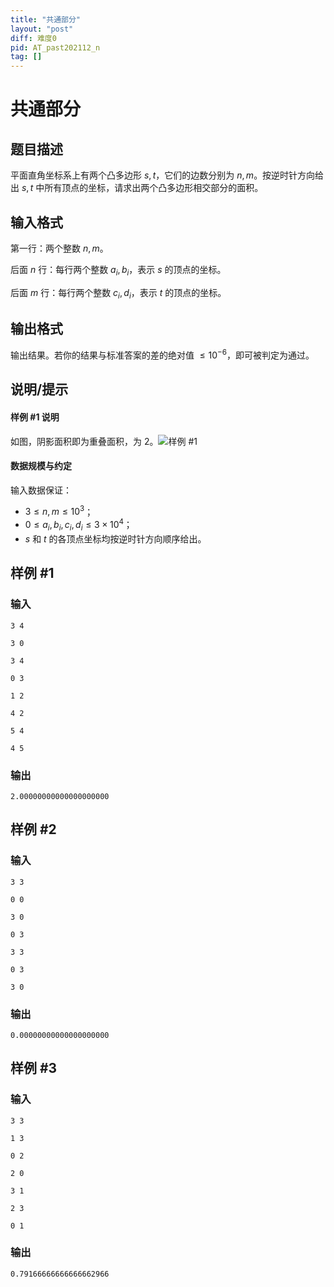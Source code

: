 ```yaml
---
title: "共通部分"
layout: "post"
diff: 难度0
pid: AT_past202112_n
tag: []
---
```


# 共通部分

## 题目描述

平面直角坐标系上有两个凸多边形 $s,t$，它们的边数分别为 $n,m$。按逆时针方向给出 $s,t$ 中所有顶点的坐标，请求出两个凸多边形相交部分的面积。

## 输入格式

第一行：两个整数 $n,m$。

后面 $n$ 行：每行两个整数 $a_i,b_i$，表示 $s$ 的顶点的坐标。

后面 $m$ 行：每行两个整数 $c_i,d_i$，表示 $t$ 的顶点的坐标。

## 输出格式

输出结果。若你的结果与标准答案的差的绝对值 $\le 10^{-6}$，即可被判定为通过。

## 说明/提示

#### 样例 #1 说明

如图，阴影面积即为重叠面积，为 $2$。![样例 #1](https://img.atcoder.jp/ghi/past9_n.png)

#### 数据规模与约定

输入数据保证：

- $3\le n,m\le 10^3$；
- $0\le a_i,b_i,c_i,d_i\le 3\times 10^4$；
- $s$ 和 $t$ 的各顶点坐标均按逆时针方向顺序给出。

## 样例 #1

### 输入

```
3 4
3 0
3 4
0 3
1 2
4 2
5 4
4 5
```

### 输出

```
2.00000000000000000000
```

## 样例 #2

### 输入

```
3 3
0 0
3 0
0 3
3 3
0 3
3 0
```

### 输出

```
0.00000000000000000000
```

## 样例 #3

### 输入

```
3 3
1 3
0 2
2 0
3 1
2 3
0 1
```

### 输出

```
0.79166666666666662966
```

